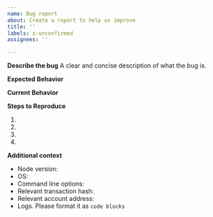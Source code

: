 ```yaml
---
name: Bug report
about: Create a report to help us improve
title: ''
labels: z-unconfirmed
assignees: ''

---
```


**Describe the bug**
A clear and concise description of what the bug is.

**Expected Behavior**

**Current Behavior**

**Steps to Reproduce**

1.
2.
3.
4.

**Additional context**

  - Node version:
  - OS:
  - Command line options:
  - Relevant transaction hash:
  - Relevant account address:
  - Logs. Please format it as `code blocks`
